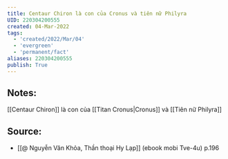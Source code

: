 ```yaml
---
title: Centaur Chiron là con của Cronus và tiên nữ Philyra
UID: 220304200555
created: 04-Mar-2022
tags:
  - 'created/2022/Mar/04'
  - 'evergreen'
  - 'permanent/fact'
aliases: 220304200555
publish: True
---
```

## Notes:
[[Centaur Chiron]] là con của [[Titan Cronus|Cronus]] và [[Tiên nữ Philyra]]

## Source:
- [[@ Nguyễn Văn Khỏa, Thần thoại Hy Lạp]] (ebook mobi Tve-4u) p.196
